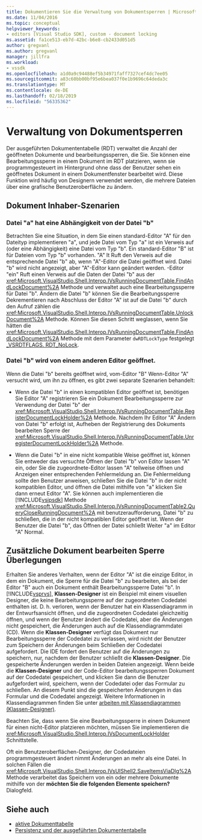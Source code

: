 ```yaml
---
title: Dokumentieren Sie die Verwaltung von Dokumentsperren | Microsoft-Dokumentation
ms.date: 11/04/2016
ms.topic: conceptual
helpviewer_keywords:
- editors [Visual Studio SDK], custom - document locking
ms.assetid: fa1ce513-eb7d-42bc-b6e8-cb2433d051d5
author: gregvanl
ms.author: gregvanl
manager: jillfra
ms.workload:
- vssdk
ms.openlocfilehash: a1d0a9c94488ef5b34971faff7327cef4dc7ee05
ms.sourcegitcommit: a83c60bb00bf95e6bea037f0e1b9696c64deda3c
ms.translationtype: MT
ms.contentlocale: de-DE
ms.lasthandoff: 02/18/2019
ms.locfileid: "56335362"
---
```

# <a name="document-lock-holder-management"></a>Verwaltung von Dokumentsperren

Der ausgeführten Dokumententabelle (RDT) verwaltet die Anzahl der geöffneten Dokumente und bearbeitungssperren, die Sie. Sie können eine Bearbeitungssperre in einem Dokument im RDT platzieren, wenn sie programmgesteuert im Hintergrund ohne dass der Benutzer sehen ein geöffnetes Dokument in einem Dokumentfenster bearbeitet wird. Diese Funktion wird häufig von Designern verwendet werden, die mehrere Dateien über eine grafische Benutzeroberfläche zu ändern.

## <a name="document-lock-holder-scenarios"></a>Dokument Inhaber-Szenarien

### <a name="file-a-has-a-dependence-on-file-b"></a>Datei "a" hat eine Abhängigkeit von der Datei "b"

Betrachten Sie eine Situation, in dem Sie einen standard-Editor "A" für den Dateityp implementieren "a", und jede Datei vom Typ "a" ist ein Verweis auf (oder eine Abhängigkeit) eine Datei vom Typ "b". Ein standard-Editor "B" ist für Dateien vom Typ "b" vorhanden. "A" It Ruft den Verweis auf die entsprechende Datei "b" ab, wenn "A"-Editor die Datei geöffnet wird. Datei "b" wird nicht angezeigt, aber "A"-Editor kann geändert werden. -Editor "ein" Ruft einen Verweis auf die Daten der Datei "b" aus der <xref:Microsoft.VisualStudio.Shell.Interop.IVsRunningDocumentTable.FindAndLockDocument%2A> Methode und verwaltet auch eine Bearbeitungssperre für Datei "b". Ändern die Datei "b" können Sie die Bearbeitungssperre Dekrementieren nach Abschluss der Editor "A" ist auf die Datei "b" durch den Aufruf zählen die <xref:Microsoft.VisualStudio.Shell.Interop.IVsRunningDocumentTable.UnlockDocument%2A> Methode. Können Sie diesen Schritt weglassen, wenn Sie hätten die <xref:Microsoft.VisualStudio.Shell.Interop.IVsRunningDocumentTable.FindAndLockDocument%2A> Methode mit dem Parameter `dwRDTLockType` festgelegt [_VSRDTFLAGS. RDT_NoLock](<xref:Microsoft.VisualStudio.Shell.Interop._VSRDTFLAGS.RDT_NoLock>).

### <a name="file-b-is-opened-by-a-different-editor"></a>Datei "b" wird von einem anderen Editor geöffnet.

Wenn die Datei "b" bereits geöffnet wird, vom-Editor "B" Wenn-Editor "A" versucht wird, um ihn zu öffnen, es gibt zwei separate Szenarien behandelt:

- Wenn die Datei "b" in einen kompatiblen Editor geöffnet ist, benötigen Sie Editor "A" registrieren Sie ein Dokument Bearbeitungssperre zur Verwendung der Datei "b" der <xref:Microsoft.VisualStudio.Shell.Interop.IVsRunningDocumentTable.RegisterDocumentLockHolder%2A> Methode. Nachdem Ihr Editor "A" Ändern von Datei "b" erfolgt ist, Aufheben der Registrierung des Dokuments bearbeiten Sperre der <xref:Microsoft.VisualStudio.Shell.Interop.IVsRunningDocumentTable.UnregisterDocumentLockHolder%2A> Methode.

- Wenn die Datei "b" in eine nicht kompatible Weise geöffnet ist, können Sie entweder das versuchte Öffnen der Datei "b" von Editor lassen "A" ein, oder Sie die zugeordnete-Editor lassen "A" teilweise öffnen und Anzeigen einer entsprechenden Fehlermeldung an. Die Fehlermeldung sollte den Benutzer anweisen, schließen Sie die Datei "b" in der nicht kompatiblen Editor, und öffnen die Datei mithilfe von "a" klicken Sie dann erneut Editor "A". Sie können auch implementieren die [!INCLUDE[vsipsdk](../extensibility/includes/vsipsdk_md.md)] Methode <xref:Microsoft.VisualStudio.Shell.Interop.IVsRunningDocumentTable2.QueryCloseRunningDocument%2A> mit benutzeraufforderung, Datei "b" zu schließen, die in der nicht kompatiblen Editor geöffnet ist. Wenn der Benutzer die Datei "b", das Öffnen der Datei schließt Weiter "a" im Editor "A" Normal.

## <a name="additional-document-edit-lock-considerations"></a>Zusätzliche Dokument bearbeiten Sperre Überlegungen

Erhalten Sie anderes Verhalten, wenn der Editor "A" ist die einzige Editor, in dem ein Dokument, die Sperre für die Datei "b" zu bearbeiten, als bei der Editor "B" auch ein Dokument enthält Bearbeitungssperre Datei "b". In [!INCLUDE[vsprvs](../code-quality/includes/vsprvs_md.md)], **Klassen-Designer** ist ein Beispiel mit einem visuellen Designer, die keine Bearbeitungssperre auf der zugeordneten Codedatei enthalten ist. D. h. verloren, wenn der Benutzer hat ein Klassendiagramm in der Entwurfsansicht öffnen, und die zugeordneten Codedatei gleichzeitig öffnen, und wenn der Benutzer ändert die Codedatei, aber die Änderungen nicht gespeichert, die Änderungen auch auf die Klassendiagrammdatei (CD). Wenn die **Klassen-Designer** verfügt das Dokument nur Bearbeitungssperre der Codedatei zu verlassen, wird nicht der Benutzer zum Speichern der Änderungen beim Schließen der Codedatei aufgefordert. Die IDE fordert den Benutzer auf die Änderungen zu speichern, nur, nachdem der Benutzer schließt die **Klassen-Designer**. Die gespeicherte Änderungen werden in beiden Dateien angezeigt. Wenn beide die **Klassen-Designer** und der Code-Editor bearbeitungssperren Dokument auf der Codedatei gespeichert, und klicken Sie dann die Benutzer aufgefordert wird, speichern, wenn der Codedatei oder das Formular zu schließen. An diesem Punkt sind die gespeicherten Änderungen in das Formular und die Codedatei angezeigt. Weitere Informationen in Klassendiagrammen finden Sie unter [arbeiten mit Klassendiagrammen (Klassen-Designer)](../ide/class-designer/designing-and-viewing-classes-and-types.md).

Beachten Sie, dass wenn Sie eine Bearbeitungssperre in einem Dokument für einen nicht-Editor platzieren möchten, müssen Sie implementieren die <xref:Microsoft.VisualStudio.Shell.Interop.IVsDocumentLockHolder> Schnittstelle.

Oft ein Benutzeroberflächen-Designer, der Codedateien programmgesteuert ändert nimmt Änderungen an mehr als eine Datei. In solchen Fällen die <xref:Microsoft.VisualStudio.Shell.Interop.IVsUIShell2.SaveItemsViaDlg%2A> Methode verarbeitet das Speichern von ein oder mehrere Dokumente mithilfe von der **möchten Sie die folgenden Elemente speichern?** Dialogfeld.

## <a name="see-also"></a>Siehe auch

- [aktive Dokumenttabelle](../extensibility/internals/running-document-table.md)
- [Persistenz und der ausgeführten Dokumententabelle](../extensibility/internals/persistence-and-the-running-document-table.md)